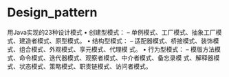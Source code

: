 # Design_pattern
用Java实现的23种设计模式
• 创建型模式：
  – 单例模式、工厂模式、抽象工厂模式、建造者模式、原型模式。
• 结构型模式：
  – 适配器模式、桥接模式、装饰模式、组合模式、外观模式、享元模式、代理模
    式。
• 行为型模式：
  – 模版方法模式、命令模式、迭代器模式、观察者模式、中介者模式、备忘录模
    式、解释器模式、状态模式、策略模式、职责链模式、访问者模式。
